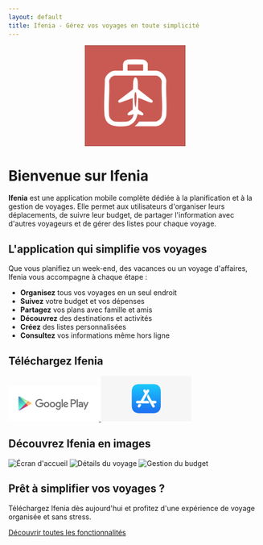 ```yaml
---
layout: default
title: Ifenia - Gérez vos voyages en toute simplicité
---
```


<p align="center">
  <img src="assets/ifenia_logo.png" alt="Logo Ifenia" width="200">
</p>

# Bienvenue sur Ifenia

**Ifenia** est une application mobile complète dédiée à la planification et à la gestion de voyages. Elle permet aux utilisateurs d'organiser leurs déplacements, de suivre leur budget, de partager l'information avec d'autres voyageurs et de gérer des listes pour chaque voyage.

## L'application qui simplifie vos voyages

Que vous planifiez un week-end, des vacances ou un voyage d'affaires, Ifenia vous accompagne à chaque étape :

* **Organisez** tous vos voyages en un seul endroit
* **Suivez** votre budget et vos dépenses
* **Partagez** vos plans avec famille et amis
* **Découvrez** des destinations et activités
* **Créez** des listes personnalisées
* **Consultez** vos informations même hors ligne

## Téléchargez Ifenia

<div class="store-badges">
  <a href="https://play.google.com/store/apps/details?id=com.tangni.ifenia">
    <img src="assets/google-play-badge.png" alt="Disponible sur Google Play" width="180">
  </a>
  <a href="#">
    <img src="assets/app-store-badge.png" alt="Bientôt disponible sur l'App Store" width="180">
  </a>
</div>

## Découvrez Ifenia en images

<div class="screenshot-gallery">
  <img src="assets/screenshots/screenshot1.png" alt="Écran d'accueil" width="250">
  <img src="assets/screenshots/screenshot2.png" alt="Détails du voyage" width="250">
  <img src="assets/screenshots/screenshot3.png" alt="Gestion du budget" width="250">
</div>

<div class="cta-section">
  <h2>Prêt à simplifier vos voyages ?</h2>
  <p>Téléchargez Ifenia dès aujourd'hui et profitez d'une expérience de voyage organisée et sans stress.</p>
  <a href="features" class="cta-button">Découvrir toutes les fonctionnalités</a>
</div>
